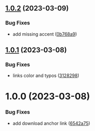 ## [1.0.2](https://github.com/SocialGouv/bpco-site/compare/v1.0.1...v1.0.2) (2023-03-09)


### Bug Fixes

* add missing accent ([0b768a9](https://github.com/SocialGouv/bpco-site/commit/0b768a92da94f02378c5026253822588fec81ba6))

## [1.0.1](https://github.com/SocialGouv/bpco-site/compare/v1.0.0...v1.0.1) (2023-03-08)


### Bug Fixes

* links color and typos ([3128298](https://github.com/SocialGouv/bpco-site/commit/31282986f12232f0f5b16a850b2ee5123cc0d578))

# 1.0.0 (2023-03-08)


### Bug Fixes

* add download anchor link ([6542a75](https://github.com/SocialGouv/bpco-site/commit/6542a75c92d894fae601fdba7c7b367b73c5be6a))
